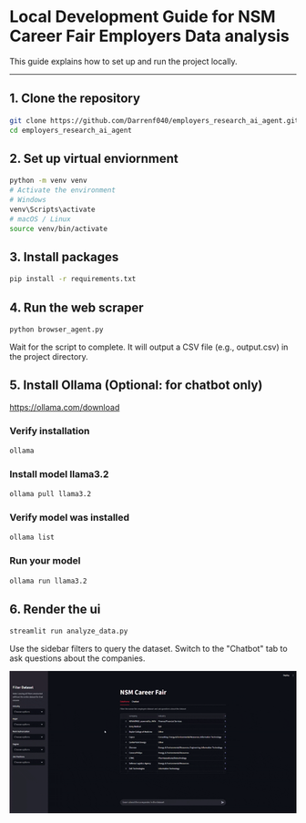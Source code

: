 # Local Development Guide for NSM Career Fair Employers Data analysis

This guide explains how to set up and run the project locally.

---

## 1. Clone the repository

```bash
git clone https://github.com/Darrenf040/employers_research_ai_agent.git
cd employers_research_ai_agent
```
## 2. Set up virtual enviornment
```bash
python -m venv venv
# Activate the environment
# Windows
venv\Scripts\activate
# macOS / Linux
source venv/bin/activate
```

## 3. Install packages
```bash
pip install -r requirements.txt
```

## 4. Run the web scraper

```bash
python browser_agent.py
```
Wait for the script to complete. It will output a CSV file (e.g., output.csv) in the project directory.

## 5. Install Ollama (Optional: for chatbot only)
https://ollama.com/download
### Verify installation
```bash
ollama
```
### Install model llama3.2
```bash
ollama pull llama3.2
```

### Verify model was installed 
```bash
ollama list
```
 ### Run your model
 ```bash
ollama run llama3.2
```
## 6. Render the ui
```bash
streamlit run analyze_data.py
```
Use the sidebar filters to query the dataset.
Switch to the "Chatbot" tab to ask questions about the companies.

![Demo Video](/demo.gif)

